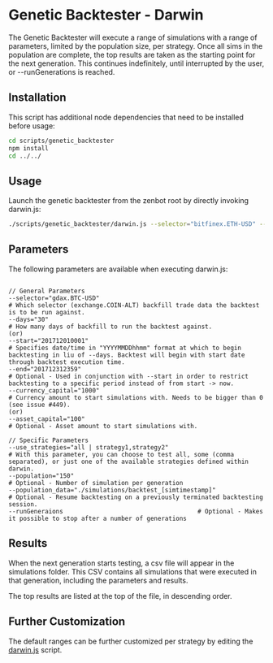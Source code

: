 # Genetic Backtester - Darwin

The Genetic Backtester will execute a range of simulations with a range of parameters, limited by the population size, per strategy. Once all sims in the population are complete, the top results are taken as the starting point for the next generation. This continues indefinitely, until interrupted by the user, or --runGenerations is reached.

## Installation

This script has additional node dependencies that need to be installed before usage:

```bash
cd scripts/genetic_backtester
npm install
cd ../../
```

## Usage

Launch the genetic backtester from the zenbot root by directly invoking darwin.js:
```bash
./scripts/genetic_backtester/darwin.js --selector="bitfinex.ETH-USD" --days="10" --currency_capital="1000" --use_strategies="all | macd,trend_ema,etc" --population="101" --population_data="simulations/generation_data_[simtimestamp]_gen_[x].json"
```

## Parameters

The following parameters are available when executing darwin.js:
```

// General Parameters
--selector="gdax.BTC-USD"                                                               # Which selector (exchange.COIN-ALT) backfill trade data the backtest is to be run against.
--days="30"                                                                             # How many days of backfill to run the backtest against.
(or)
--start="201712010001"                                                                  # Specifies date/time in "YYYYMMDDhhmm" format at which to begin backtesting in liu of --days. Backtest will begin with start date through backtest execution time.
--end="201712312359"                                                                    # Optional - Used in conjunction with --start in order to restrict backtesting to a specific period instead of from start -> now.
--currency_capital="1000"                                                               # Currency amount to start simulations with. Needs to be bigger than 0 (see issue #449).
(or)
--asset_capital="100"                                                                   # Optional - Asset amount to start simulations with.

// Specific Parameters
--use_strategies="all | strategy1,strategy2"                                            # With this parameter, you can choose to test all, some (comma separated), or just one of the available strategies defined within darwin.
--population="150"                                                                      # Optional - Number of simulation per generation
--population_data="./simulations/backtest_[simtimestamp]"                               # Optional - Resume backtesting on a previously terminated backtesting session.
--runGeneraions										# Optional - Makes it possible to stop after a number of generations
```

## Results

When the next generation starts testing, a csv file will appear in the simulations folder. This CSV contains all simulations that were executed in that generation, including the parameters and results.

The top results are listed at the top of the file, in descending order.

## Further Customization

The default ranges can be further customized per strategy by editing the [darwin.js](blob/master/scripts/genetic_backtester/darwin.js) script.
